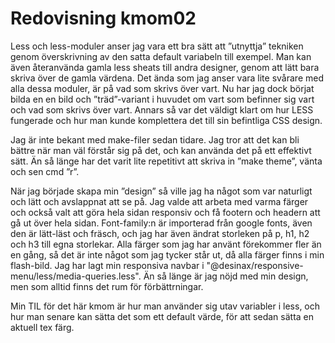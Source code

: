 ---
---
Redovisning kmom02
=========================

Less och less-moduler anser jag vara ett bra sätt att ”utnyttja” tekniken genom överskrivning av den satta default variabeln till exempel. Man kan även återanvända gamla less sheats till andra designer, genom att lätt bara skriva över de gamla värdena. Det ända som jag anser vara lite svårare med alla dessa moduler, är på vad som skrivs över vart. Nu har jag dock börjat bilda en en bild och ”träd”-variant i huvudet om vart som befinner sig vart och vad som skrivs över vart. Annars så var det väldigt klart om hur LESS fungerade och hur man kunde komplettera det till sin befintliga CSS design.

Jag är inte bekant med make-filer sedan tidare. Jag tror att det kan bli bättre när man väl förstår sig på det, och kan använda det på ett effektivt sätt. Än så länge har det varit lite repetitivt att skriva in ”make theme”, vänta och sen cmd ”r”.

När jag började skapa min ”design” så ville jag ha något som var naturligt och lätt och avslappnat att se på. Jag valde att arbeta med varma färger och också valt att göra hela sidan responsiv och få footern och headern att gå ut över hela sidan. Font-family:n är importerad från google fonts, även den är lätt-läst och fräsch, och jag har även ändrat storleken på p, h1, h2 och h3 till egna storlekar. Alla färger som jag har använt förekommer fler än en gång, så det är inte något som jag tycker står ut, då alla färger finns i min flash-bild. Jag har lagt min responsiva navbar i "@desinax/responsive-menu/less/media-queries.less". Än så länge är jag nöjd med min design, men som alltid finns det rum för förbättrningar.

Min TIL för det här kmom är hur man använder sig utav variabler i less, och hur man senare kan sätta det som ett default värde, för att sedan sätta en aktuell tex färg.
